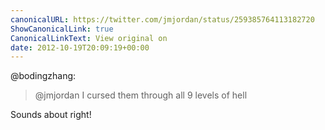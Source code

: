 ```yaml
---
canonicalURL: https://twitter.com/jmjordan/status/259385764113182720
ShowCanonicalLink: true
CanonicalLinkText: View original on
date: 2012-10-19T20:09:19+00:00
---
```

@bodingzhang:

> @jmjordan I cursed them through all 9 levels of hell

Sounds about right!